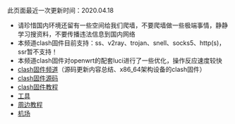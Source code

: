 此页面最近一次更新时间：2020.04.18       
                
* 请珍惜国内环境还留有一些空间给我们爬墙，不要爬墙做一些极端事情，静静学习搜资料，不要传播违法信息到国内网络             
* 本频道clash固件目前支持：ss、v2ray、trojan、snell、socks5、http(s)，ssr暂不支持！        
* 本频道clash固件对openwrt的配套luci进行了一些优化，操作反应速度较快                       
* [clash固件频道](https://t.me/clashOpenwrt)（源码更新内容总结、x86_64架构设备的clash固件）                         
* [clash固件源码](./code.md)            
* [clash固件教程](./tips.md)               
* [工具](https://clashopenwrt.github.io/tool/)               
* [周边教程](./others.md)                   
* [机场](./air.md)               

    
        
        
